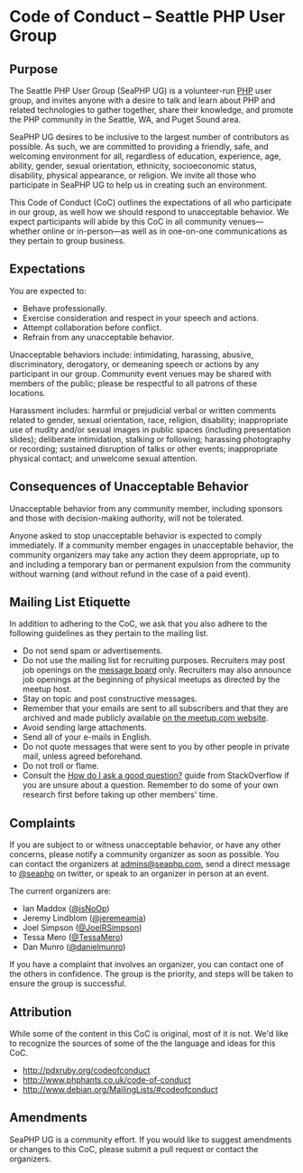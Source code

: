 # Code of Conduct – Seattle PHP User Group

## Purpose

The Seattle PHP User Group (SeaPHP UG) is a volunteer-run [PHP](http://php.net/)
user group, and invites anyone with a desire to talk and learn about PHP and
related technologies to gather together, share their knowledge, and promote the
PHP community in the Seattle, WA, and Puget Sound area.

SeaPHP UG desires to be inclusive to the largest number of contributors as
possible. As such, we are committed to providing a friendly, safe, and welcoming
environment for all, regardless of education, experience, age, ability, gender,
sexual orientation, ethnicity, socioeconomic status, disability, physical
appearance, or religion. We invite all those who participate in SeaPHP UG to
help us in creating such an environment.

This Code of Conduct (CoC) outlines the expectations of all who participate in
our group, as well how we should respond to unacceptable behavior. We expect
participants will abide by this CoC in all community venues—whether online or
in-person—as well as in one-on-one communications as they pertain to group
business.

## Expectations

You are expected to:

* Behave professionally.
* Exercise consideration and respect in your speech and actions.
* Attempt collaboration before conflict.
* Refrain from any unacceptable behavior.

Unacceptable behaviors include: intimidating, harassing, abusive,
discriminatory, derogatory, or demeaning speech or actions by any participant in
our group. Community event venues may be shared with members of the public;
please be respectful to all patrons of these locations.

Harassment includes: harmful or prejudicial verbal or written comments related
to gender, sexual orientation, race, religion, disability; inappropriate use of
nudity and/or sexual images in public spaces (including presentation slides);
deliberate intimidation, stalking or following; harassing photography or
recording; sustained disruption of talks or other events; inappropriate physical
contact; and unwelcome sexual attention.

## Consequences of Unacceptable Behavior

Unacceptable behavior from any community member, including sponsors and those
with decision-making authority, will not be tolerated.

Anyone asked to stop unacceptable behavior is expected to comply immediately. If
a community member engages in unacceptable behavior, the community organizers
may take any action they deem appropriate, up to and including a temporary ban
or permanent expulsion from the community without warning (and without refund in
the case of a paid event).

## Mailing List Etiquette

In addition to adhering to the CoC, we ask that you also adhere to the following
guidelines as they pertain to the mailing list.

* Do not send spam or advertisements.
* Do not use the mailing list for recruiting purposes. Recruiters may post job
  openings on the [message board](http://www.meetup.com/seaphp/messages/boards/)
  only. Recruiters may also announce job openings at the beginning of physical
  meetups as directed by the meetup host.
* Stay on topic and post constructive messages.
* Remember that your emails are sent to all subscribers and that they are
  archived and made publicly available [on the meetup.com
  website](http://www.meetup.com/seaphp/messages/archive/).
* Avoid sending large attachments.
* Send all of your e-mails in English.
* Do not quote messages that were sent to you by other people in private mail,
  unless agreed beforehand.
* Do not troll or flame.
* Consult the [How do I ask a good question?](http://stackoverflow.com/help/how-to-ask)
  guide from StackOverflow if you are unsure about a question. Remember to do
  some of your own research first before taking up other members' time.

## Complaints

If you are subject to or witness unacceptable behavior, or have any other
concerns, please notify a community organizer as soon as possible. You can
contact the organizers at admins@seaphp.com, send a direct message to
[@seaphp](https://twitter.com/seaphp) on twitter, or speak to an organizer
in person at an event.

The current organizers are:

* Ian Maddox ([@isNoOp](https://twitter.com/isNoOp))
* Jeremy Lindblom ([@jeremeamia](https://twitter.com/jeremeamia))
* Joel Simpson ([@JoelRSimpson](https://twitter.com/JoelRSimpson))
* Tessa Mero ([@TessaMero](https://twitter.com/TessaMero))
* Dan Munro ([@danielmunro](https://twitter.com/danielmunro))

If you have a complaint that involves an organizer, you can contact one of the
others in confidence. The group is the priority, and steps will be taken to
ensure the group is successful.

## Attribution

While some of the content in this CoC is original, most of it is not. We'd like
to recognize the sources of some of the the language and ideas for this CoC.

* http://pdxruby.org/codeofconduct
* http://www.phphants.co.uk/code-of-conduct
* http://www.debian.org/MailingLists/#codeofconduct

## Amendments

SeaPHP UG is a community effort. If you would like to suggest amendments or
changes to this CoC, please submit a pull request or contact the organizers.

